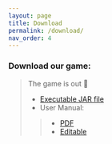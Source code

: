 ```yaml
---
layout: page
title: Download
permalink: /download/
nav_order: 4
---
```

### Download our game:
> The game is out 👾
> * [Executable JAR file]()
> * User Manual: 
> > * [PDF]()
> > * [Editable]()

